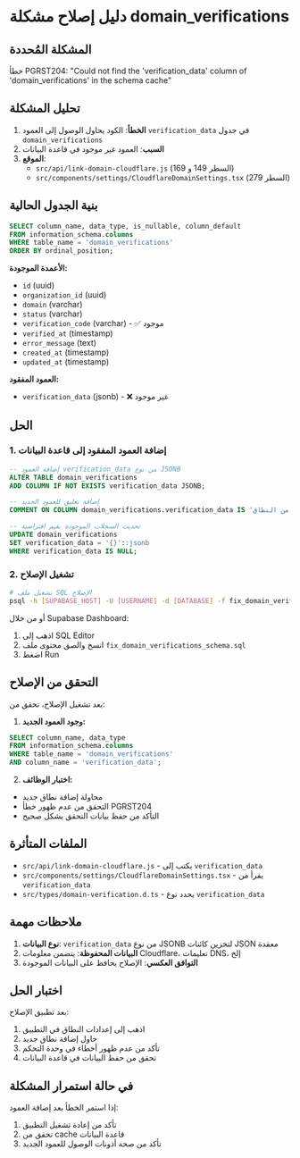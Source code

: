# دليل إصلاح مشكلة domain_verifications

## المشكلة المُحددة

خطأ PGRST204: "Could not find the 'verification_data' column of 'domain_verifications' in the schema cache"

## تحليل المشكلة

1. **الخطأ**: الكود يحاول الوصول إلى العمود `verification_data` في جدول `domain_verifications`
2. **السبب**: العمود غير موجود في قاعدة البيانات
3. **الموقع**: 
   - `src/api/link-domain-cloudflare.js` (السطر 149 و 169)
   - `src/components/settings/CloudflareDomainSettings.tsx` (السطر 279)

## بنية الجدول الحالية

```sql
SELECT column_name, data_type, is_nullable, column_default 
FROM information_schema.columns 
WHERE table_name = 'domain_verifications' 
ORDER BY ordinal_position;
```

**الأعمدة الموجودة:**
- `id` (uuid)
- `organization_id` (uuid) 
- `domain` (varchar)
- `status` (varchar)
- `verification_code` (varchar) - ✅ موجود
- `verified_at` (timestamp)
- `error_message` (text)
- `created_at` (timestamp)
- `updated_at` (timestamp)

**العمود المفقود:**
- `verification_data` (jsonb) - ❌ غير موجود

## الحل

### 1. إضافة العمود المفقود إلى قاعدة البيانات

```sql
-- إضافة العمود verification_data من نوع JSONB
ALTER TABLE domain_verifications 
ADD COLUMN IF NOT EXISTS verification_data JSONB;

-- إضافة تعليق للعمود الجديد  
COMMENT ON COLUMN domain_verifications.verification_data IS 'بيانات التحقق من النطاق (Cloudflare, DNS instructions, etc.)';

-- تحديث السجلات الموجودة بقيم افتراضية
UPDATE domain_verifications 
SET verification_data = '{}'::jsonb 
WHERE verification_data IS NULL;
```

### 2. تشغيل الإصلاح

```bash
# تشغيل ملف SQL الإصلاح
psql -h [SUPABASE_HOST] -U [USERNAME] -d [DATABASE] -f fix_domain_verifications_schema.sql
```

أو من خلال Supabase Dashboard:
1. اذهب إلى SQL Editor
2. انسخ والصق محتوى ملف `fix_domain_verifications_schema.sql`
3. اضغط Run

## التحقق من الإصلاح

بعد تشغيل الإصلاح، تحقق من:

1. **وجود العمود الجديد:**
```sql
SELECT column_name, data_type 
FROM information_schema.columns 
WHERE table_name = 'domain_verifications' 
AND column_name = 'verification_data';
```

2. **اختبار الوظائف:**
- محاولة إضافة نطاق جديد
- التحقق من عدم ظهور خطأ PGRST204
- التأكد من حفظ بيانات التحقق بشكل صحيح

## الملفات المتأثرة

- `src/api/link-domain-cloudflare.js` - يكتب إلى `verification_data`
- `src/components/settings/CloudflareDomainSettings.tsx` - يقرأ من `verification_data`
- `src/types/domain-verification.d.ts` - يحدد نوع `verification_data`

## ملاحظات مهمة

1. **نوع البيانات**: `verification_data` من نوع JSONB لتخزين كائنات JSON معقدة
2. **البيانات المحفوظة**: يتضمن معلومات Cloudflare، تعليمات DNS، إلخ
3. **التوافق العكسي**: الإصلاح يحافظ على البيانات الموجودة

## اختبار الحل

بعد تطبيق الإصلاح:

1. اذهب إلى إعدادات النطاق في التطبيق
2. حاول إضافة نطاق جديد
3. تأكد من عدم ظهور أخطاء في وحدة التحكم
4. تحقق من حفظ البيانات في قاعدة البيانات

## في حالة استمرار المشكلة

إذا استمر الخطأ بعد إضافة العمود:

1. تأكد من إعادة تشغيل التطبيق
2. تحقق من cache قاعدة البيانات
3. تأكد من صحة أذونات الوصول للعمود الجديد
